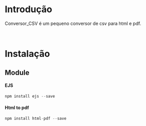 # Introdução

Conversor_CSV é um pequeno conversor de csv para html e pdf.

<br>

# Instalação

## Module

#### EJS

```js
npm install ejs --save
```
#### Html to pdf

```js
npm install html-pdf --save
```
